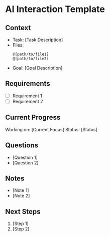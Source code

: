 # AI Interaction Template

## Context
- Task: [Task Description]
- Files:
  ```
  @[path/to/file1]
  @[path/to/file2]
  ```
- Goal: [Goal Description]

## Requirements
- [ ] Requirement 1
- [ ] Requirement 2

## Current Progress
Working on: [Current Focus]
Status: [Status]

## Questions
- [Question 1]
- [Question 2]

## Notes
- [Note 1]
- [Note 2]

## Next Steps
1. [Step 1]
2. [Step 2]
